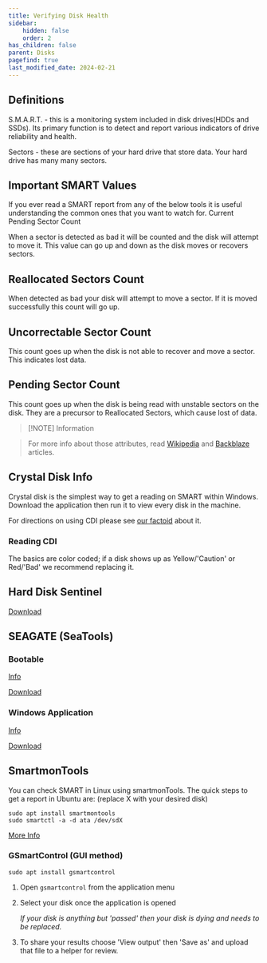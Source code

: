 ```yaml
---
title: Verifying Disk Health
sidebar:
    hidden: false
    order: 2
has_children: false
parent: Disks
pagefind: true
last_modified_date: 2024-02-21
---
```







## Definitions

S.M.A.R.T. - this is a monitoring system included in disk drives(HDDs and SSDs). Its primary function is to detect and report various indicators of drive reliability and health.

Sectors - these are sections of your hard drive that store data. Your hard drive has many many sectors.

## Important SMART Values

If you ever read a SMART report from any of the below tools it is useful understanding the common ones that you want to watch for.
Current Pending Sector Count

When a sector is detected as bad it will be counted and the disk will attempt to move it. This value can go up and down as the disk moves or recovers sectors.


## Reallocated Sectors Count

When detected as bad your disk will attempt to move a sector. If it is moved successfully this count will go up.


## Uncorrectable Sector Count

This count goes up when the disk is not able to recover and move a sector. This indicates lost data.

## Pending Sector Count

This count goes up when the disk is being read with unstable sectors on the disk. They are a precursor to Reallocated Sectors, which cause lost of data.

> [!NOTE] Information

> For more info about those attributes, read [Wikipedia](https://en.wikipedia.org/wiki/Self-Monitoring%2C_Analysis_and_Reporting_Technology) and [Backblaze](https://www.backblaze.com/blog/what-smart-stats-indicate-hard-drive-failures/) articles.

## Crystal Disk Info

Crystal disk is the simplest way to get a reading on SMART within Windows. Download the application then run it to view every disk in the machine.

For directions on using CDI please see [our factoid](/factoids/cdi) about it.

### Reading CDI
The basics are color coded; if a disk shows up as Yellow/'Caution' or Red/'Bad' we recommend replacing it. 

## Hard Disk Sentinel

[Download](https://www.hdsentinel.com/download.php)

## SEAGATE (SeaTools)

### Bootable
[Info](https://www.seagate.com/manuals/software/seatools-bootable/introduction/)

[Download](https://www.seagate.com/files/old-support-files/seatools/USBbootSetup-SeaToolsBootable.zip)

### Windows Application

[Info](https://www.seagate.com/files/www-content/support-content/downloads/seatools/_shared/downloads/pdf/SeaTools-for-windows-en-us.pdf)

[Download](https://www.seagate.com/files/old-support-files/seatools/USBbootSetup-SeaToolsBootable.zip)

## SmartmonTools

You can check SMART in Linux using smartmonTools. The quick steps to get a report in Ubuntu are: (replace X with your desired disk)

```
sudo apt install smartmontools
sudo smartctl -a -d ata /dev/sdX
```

[More Info](https://help.ubuntu.com/community/Smartmontools)

### GSmartControl (GUI method)

```
sudo apt install gsmartcontrol
```

1. Open `gsmartcontrol` from the application menu
2. Select your disk once the application is opened

    *If your disk is anything but 'passed' then your disk is dying and needs to be replaced.*

3. To share your results choose 'View output' then 'Save as' and upload that file to a helper for review.
